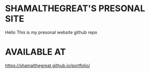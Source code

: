 # SHAMALTHEGREAT'S PRESONAL SITE
Hello This is my presonal website github repo

# AVAILABLE AT
https://shamalthegreat.github.io/portfolio/
